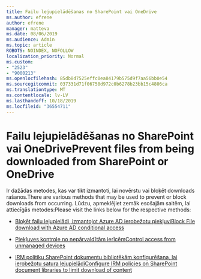 ```yaml
---
title: Failu lejupielādēšanas no SharePoint vai OneDrive
ms.author: efrene
author: efrene
manager: matteva
ms.date: 08/06/2019
ms.audience: Admin
ms.topic: article
ROBOTS: NOINDEX, NOFOLLOW
localization_priority: Normal
ms.custom:
- "2523"
- "9000213"
ms.openlocfilehash: 85db8d7525effc0ea84179b575d9f7aa56bb0e54
ms.sourcegitcommit: 037331d71f06750d972c0b6278b23bb15c4806ca
ms.translationtype: MT
ms.contentlocale: lv-LV
ms.lasthandoff: 10/18/2019
ms.locfileid: "36554711"
---
```

# <a name="prevent-files-from-being-downloaded-from-sharepoint-or-onedrive"></a><span data-ttu-id="12f4f-102">Failu lejupielādēšanas no SharePoint vai OneDrive</span><span class="sxs-lookup"><span data-stu-id="12f4f-102">Prevent files from being downloaded from SharePoint or OneDrive</span></span>

<span data-ttu-id="12f4f-103">Ir dažādas metodes, kas var tikt izmantoti, lai novērstu vai bloķēt downloads rašanos.</span><span class="sxs-lookup"><span data-stu-id="12f4f-103">There are various methods that may be used to prevent or block downloads from occurring.</span></span> <span data-ttu-id="12f4f-104">Lūdzu, apmeklējiet zemāk esošajām saitēm, lai attiecīgās metodes:</span><span class="sxs-lookup"><span data-stu-id="12f4f-104">Please visit the links below for the respective methods:</span></span>

- [<span data-ttu-id="12f4f-105">Bloķēt failu lejupielādi, izmantojot Azure AD ierobežotu piekļuvi</span><span class="sxs-lookup"><span data-stu-id="12f4f-105">Block File download with Azure AD conditional access</span></span>](https://docs.microsoft.com/cloud-app-security/use-case-proxy-block-session-aad#create-a-block-download-policy-for-unmanaged-devices)

- [<span data-ttu-id="12f4f-106">Piekļuves kontrole no nepārvaldītām ierīcēm</span><span class="sxs-lookup"><span data-stu-id="12f4f-106">Control access from unmanaged devices</span></span>](https://docs.microsoft.com/sharepoint/control-access-from-unmanaged-devices)

- [<span data-ttu-id="12f4f-107">IRM politiku SharePoint dokumentu bibliotēkām konfigurēšana, lai ierobežotu satura lejupielādi</span><span class="sxs-lookup"><span data-stu-id="12f4f-107">Configure IRM policies on SharePoint document libraries to limit download of content</span></span>](https://docs.microsoft.com/office365/securitycompliance/set-up-irm-in-sp-admin-center)
